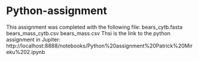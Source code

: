 # Python-assignment
This assignment was completed with the following file:
bears_cytb.fasta
bears_mass_cytb.csv
bears_mass.csv
Thsi is the link to the python assignment in Jupiter: http://localhost:8888/notebooks/Python%20assignment%20Patrick%20Mireku%202.ipynb
